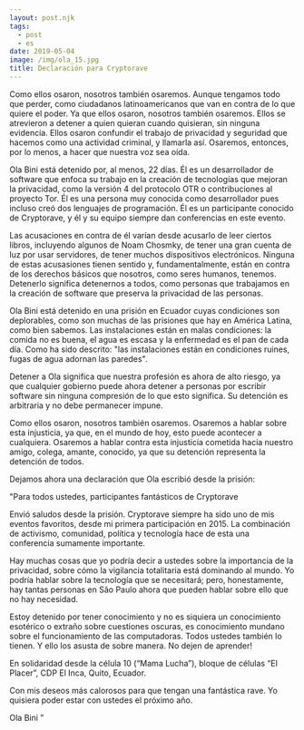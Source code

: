 ```yaml
---
layout: post.njk
tags:
  - post
  - es
date: 2019-05-04
image: /img/ola_15.jpg
title: Declaración para Cryptorave
---
```


Como ellos osaron, nosotros también osaremos. Aunque tengamos todo que perder,
como ciudadanos latinoamericanos que van en contra de lo que quiere el poder. Ya
que ellos osaron, nosotros también osaremos. Ellos se atrevieron a detener a
quien quieran cuando quisieran, sin ninguna evidencia. Ellos osaron confundir el
trabajo de privacidad y seguridad que hacemos como una actividad criminal, y
llamarla así. Osaremos, entonces, por lo menos, a hacer que nuestra voz sea oída.

Ola Bini está detenido por, al menos, 22 días. Él es un desarrollador de software
que enfoca su trabajo en la creación de tecnologías que mejoran la privacidad, como
la versión 4 del protocolo OTR o contribuciones al proyecto Tor. Él es una persona
muy conocida como desarrollador pues incluso creó dos lenguajes de programación.
Él es un participante conocido de Cryptorave, y él y su equipo siempre dan
conferencias en este evento.

Las acusaciones en contra de él varían desde acusarlo de leer ciertos libros,
incluyendo algunos de Noam Chosmky, de tener una gran cuenta de luz por usar
servidores, de tener muchos dispositivos electrónicos. Ninguna de estas acusasiones
tienen sentido y, fundamentalmente, están en contra de los derechos básicos que
nosotros, como seres humanos, tenemos. Detenerlo significa detenernos a todos,
como personas que trabajamos en la creación de software que preserva la privacidad
de las personas.

Ola Bini está detenido en una prisión en Ecuador cuyas condiciones son deplorables,
como son muchas de las prisiones que hay en América Latina, como bien sabemos.
Las instalaciones están en malas condiciones: la comida no es buena, el agua es
escasa y la enfermedad es el pan de cada día. Como ha sido descrito: "las instalaciones
están en condiciones ruines, fugas de agua adornan las paredes".

Detener a Ola significa que nuestra profesión es ahora de alto riesgo, ya que
cualquier gobierno puede ahora detener a personas por escribir software sin
ninguna compresión de lo que esto significa. Su detención es arbitraria y no
debe permanecer impune.

Como ellos osaron, nosotros también osaremos. Osaremos a hablar sobre esta injusticia,
ya que, en el mundo de hoy, esto puede acontecer a cualquiera. Osaremos a hablar
contra esta injusticia cometida hacia nuestro amigo, colega, amante, conocido,
ya que su detención representa la detención de todos.

Dejamos ahora una declaración que Ola escribió desde la prisión:

"Para todos ustedes, participantes fantásticos de Cryptorave

Envió saludos desde la prisión. Cryptorave siempre ha sido uno de mis eventos
favoritos, desde mi primera participación en 2015. La combinación de activismo,
comunidad, política y tecnología hace de esta una conferencia sumamente importante.

Hay muchas cosas que yo podría decir a ustedes sobre la importancia de la privacidad,
sobre cómo la vigilancia totalitaria está dominando al mundo. Yo podría hablar
sobre la tecnología que se necesitará; pero, honestamente, hay tantas personas
en São Paulo ahora que pueden hablar sobre ello que no hay necesidad.

Estoy detenido por tener conocimiento y no es siquiera un conocimiento esotérico
o extraño sobre cuestiones oscuras, es conocimiento mundano sobre el funcionamiento
de las computadoras. Todos ustedes también lo tienen. Y ello los asusta de sobre
manera. No dejen de aprender!

En solidaridad desde la célula 10 (“Mama Lucha”), bloque de células “El Placer”,
CDP El Inca, Quito, Ecuador.

Con mis deseos más calorosos para que tengan una fantástica rave. Yo quisiera
poder estar con ustedes el próximo año.

Ola Bini ”
